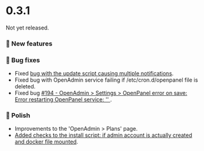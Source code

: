 
# 0.3.1

Not yet released.


### 🚀 New features

### 🐛 Bug fixes
- Fixed [bug with the update script causing multiple notifications](https://community.openpanel.org/d/104-bug-in-update-script-from-029-to-030).
- Fixed bug with OpenAdmin service failing if /etc/cron.d/openpanel file is deleted.
- Fixed bug [#194 - OpenAdmin > Settings > OpenPanel error on save: Error restarting OpenPanel service: '' ](https://github.com/stefanpejcic/OpenPanel/issues/194).



### 💅 Polish
- Improvements to the 'OpenAdmin > Plans' page.
- [Added checks to the install script: if admin account is actually created and docker file mounted](https://github.com/stefanpejcic/OpenPanel/commit/b1ee609d0723447fccbd090d83f198949008fb42).

